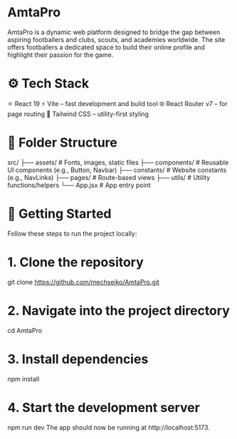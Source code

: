 # AmtaPro
AmtaPro is a dynamic web platform designed to bridge the gap between aspiring footballers and clubs, scouts, and academies worldwide. The site offers footballers a dedicated space to build their online profile and highlight their passion for the game.

# ⚙️ Tech Stack
⚛️ React 19
⚡ Vite – fast development and build tool
🌐 React Router v7 – for page routing
🎨 Tailwind CSS – utility-first styling


# 📁 Folder Structure
src/
├── assets/         # Fonts, images, static files
├── components/     # Reusable UI components (e.g., Button, Navbar)
├── constants/      # Website constants (e.g., NavLinks)
├── pages/          # Route-based views
├── utils/          # Utility functions/helpers
└── App.jsx         # App entry point

# 🚀 Getting Started
Follow these steps to run the project locally:

# 1. Clone the repository
git clone https://github.com/mechseiko/AmtaPro.git

# 2. Navigate into the project directory
cd AmtaPro

# 3. Install dependencies
npm install

# 4. Start the development server
npm run dev
The app should now be running at http://localhost:5173.
